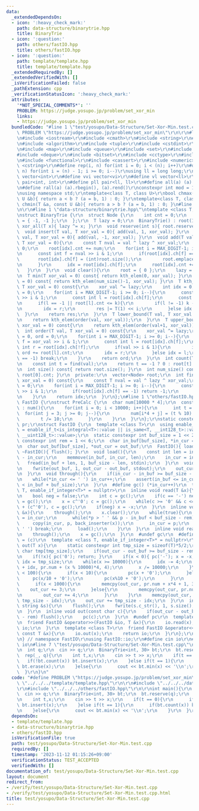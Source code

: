 ```yaml
---
data:
  _extendedDependsOn:
  - icon: ':heavy_check_mark:'
    path: data-structure/binarytrie.hpp
    title: BinaryTrie
  - icon: ':question:'
    path: others/fastIO.hpp
    title: others/fastIO.hpp
  - icon: ':question:'
    path: template/template.hpp
    title: template/template.hpp
  _extendedRequiredBy: []
  _extendedVerifiedWith: []
  _isVerificationFailed: false
  _pathExtension: cpp
  _verificationStatusIcon: ':heavy_check_mark:'
  attributes:
    '*NOT_SPECIAL_COMMENTS*': ''
    PROBLEM: https://judge.yosupo.jp/problem/set_xor_min
    links:
    - https://judge.yosupo.jp/problem/set_xor_min
  bundledCode: "#line 1 \"test/yosupo/Data-Structure/Set-Xor-Min.test.cpp\"\n#define\
    \ PROBLEM \"https://judge.yosupo.jp/problem/set_xor_min\"\r\n\r\n#line 1 \"template/template.hpp\"\
    \n#include <iostream>\r\n#include <cmath>\r\n#include <string>\r\n#include <vector>\r\
    \n#include <algorithm>\r\n#include <tuple>\r\n#include <cstdint>\r\n#include <cstdio>\r\
    \n#include <map>\r\n#include <queue>\r\n#include <set>\r\n#include <stack>\r\n\
    #include <deque>\r\n#include <bitset>\r\n#include <cctype>\r\n#include <climits>\r\
    \n#include <functional>\r\n#include <cassert>\r\n#include <numeric>\r\n#include\
    \ <cstring>\r\n#define rep(i, n) for(int i = 0; i < (n); i++)\r\n#define per(i,\
    \ n) for(int i = (n) - 1; i >= 0; i--)\r\nusing ll = long long;\r\n#define vi\
    \ vector<int>\r\n#define vvi vector<vi>\r\n#define vl vector<ll>\r\n#define pii\
    \ pair<int, int>\r\n#define pll pair<ll, ll>\r\n#define all(a) (a).begin(), (a).end()\r\
    \n#define rall(a) (a).rbegin(), (a).rend()\r\nconstexpr int mod = 1000000007;\r\
    \nusing namespace std;\r\ntemplate<class T, class U>\r\nbool chmax(T &a, const\
    \ U &b){ return a < b ? (a = b, 1) : 0; }\r\ntemplate<class T, class U>\r\nbool\
    \ chmin(T &a, const U &b){ return a > b ? (a = b, 1) : 0; }\n#line 4 \"test/yosupo/Data-Structure/Set-Xor-Min.test.cpp\"\
    \n\r\n#line 1 \"data-structure/binarytrie.hpp\"\ntemplate <class T, size_t MAX_DIGIT>\r\
    \nstruct BinaryTrie {\r\n  struct Node {\r\n    int cnt = 0;\r\n    int ch[2]\
    \ = { -1, -1 };\r\n  };\r\n  T lazy = 0;\r\n  BinaryTrie() : root(1){}\r\n  void\
    \ xor_all(T x){ lazy ^= x; }\r\n  void reserve(int s){ root.reserve(s); }\r\n\
    \  void insert(T val, T xor_val = 0){ add(val, 1, xor_val); }\r\n  void erase(T\
    \ val, T xor_val = 0){ add(val, -1, xor_val); }\r\n  void add(T val, int num,\
    \ T xor_val = 0){\r\n    const T nval = val ^ lazy ^ xor_val;\r\n    int idx =\
    \ 0;\r\n    root[idx].cnt += num;\r\n    for(int i = MAX_DIGIT-1; i >= 0; i--){\r\
    \n      const int f = nval >> i & 1;\r\n      if(root[idx].ch[f] == -1){\r\n \
    \       root[idx].ch[f] = (int)root.size();\r\n        root.emplace_back(Node());\r\
    \n      }\r\n      idx = root[idx].ch[f];\r\n      root[idx].cnt += num;\r\n \
    \   }\r\n  }\r\n  void clear(){\r\n    root = { 0 };\r\n    lazy = 0;\r\n  }\r\
    \n  T min(T xor_val = 0) const{ return kth_elem(0, xor_val); }\r\n  T max(T xor_val\
    \ = 0) const{ return kth_elem(num_size()-1, xor_val); }\r\n  T kth_elem(int k,\
    \ T xor_val = 0) const{\r\n    xor_val ^= lazy;\r\n    int idx = 0;\r\n    T res\
    \ = 0;\r\n    for(int i = MAX_DIGIT-1; i >= 0; i--){\r\n      const int f = xor_val\
    \ >> i & 1;\r\n      const int l = root[idx].ch[f];\r\n      const int r = root[idx].ch[!f];\r\
    \n      if(l == -1 || root[l].cnt <= k){\r\n        if(l != -1) k -= root[l].cnt;\r\
    \n        idx = r;\r\n        res |= T(1) << i;\r\n      }else idx = l;\r\n  \
    \  }\r\n    return res;\r\n  }\r\n  T lower_bound(T val, T xor_val = 0) const{\r\
    \n    return kth_elem(order(val, xor_val));\r\n  }\r\n  T upper_bound(T val, T\
    \ xor_val = 0) const{\r\n    return kth_elem(order(val+1, xor_val));\r\n  }\r\n\
    \  int order(T val, T xor_val = 0) const{\r\n    xor_val ^= lazy;\r\n    int idx\
    \ = 0, ord = 0;\r\n    for(int i = MAX_DIGIT-1; i >= 0; i--){\r\n      const int\
    \ f = xor_val >> i & 1;\r\n      const int l = root[idx].ch[f];\r\n      const\
    \ int r = root[idx].ch[!f];\r\n      if(val >> i & 1){\r\n        if(l != -1)\
    \ ord += root[l].cnt;\r\n        idx = r;\r\n      }else idx = l;\r\n      if(idx\
    \ == -1) break;\r\n    }\r\n    return ord;\r\n  }\r\n  int count(T val) const{\r\
    \n    const int t = find(val);\r\n    return t == -1 ? 0 : root[t].cnt;\r\n  }\r\
    \n  int size() const{ return root.size(); }\r\n  int num_size() const{ return\
    \ root[0].cnt; }\r\n  private:\r\n  vector<Node> root;\r\n  int find(T val, T\
    \ xor_val = 0) const{\r\n    const T nval = val ^ lazy ^ xor_val;\r\n    int idx\
    \ = 0;\r\n    for(int i = MAX_DIGIT-1; i >= 0; i--){\r\n      const int f = nval\
    \ >> i & 1;\r\n      if(root[idx].ch[f] == -1) return -1;\r\n      idx = root[idx].ch[f];\r\
    \n    }\r\n    return idx;\r\n  }\r\n};\n#line 1 \"others/fastIO.hpp\"\nnamespace\
    \ FastIO {\r\nstruct PreCalc {\r\n  char num[10000 * 4];\r\n  constexpr PreCalc()\
    \ : num(){\r\n    for(int i = 0; i < 10000; i++){\r\n      int t = i;\r\n    \
    \  for(int j = 3; j >= 0; j--){\r\n        num[i*4 + j] = (t % 10) + '0';\r\n\
    \        t /= 10;\r\n      }\r\n    }\r\n  }\r\n};\r\nstatic constexpr PreCalc\
    \ pr;\r\nstruct FastIO {\r\n  template <class T>\r\n  using enable_if_integer\
    \ = enable_if_t<is_integral<T>::value || is_same<T, __int128_t>::value || is_same<T,\
    \ __uint128_t>::value>;\r\n  static constexpr int buf_size = 1 << 20;\r\n  static\
    \ constexpr int rem = 1 << 6;\r\n  char in_buf[buf_size], *in_cur = in_buf + buf_size;\r\
    \n  char out_buf[buf_size], *out_cur = out_buf;\r\n  FastIO(){ load(); }\r\n \
    \ ~FastIO(){ flush(); }\r\n  void load(){\r\n    const int len = in_buf + buf_size\
    \ - in_cur;\r\n    memmove(in_buf, in_cur, len);\r\n    in_cur = in_buf;\r\n \
    \   fread(in_buf + len, 1, buf_size - len, stdin);\r\n  }\r\n  void flush(){\r\
    \n    fwrite(out_buf, 1, out_cur - out_buf, stdout);\r\n    out_cur = out_buf;\r\
    \n  }\r\n  void through(){\r\n    if(in_cur - in_buf >= buf_size - rem) load();\r\
    \n    while(*in_cur <= ' ') in_cur++;\r\n    assert(in_buf <= in_cur && in_cur\
    \ < in_buf + buf_size);\r\n  }\r\n  #define gc() (*in_cur++)\r\n  template <class\
    \ T, enable_if_integer<T>* = nullptr>\r\n  inline void read(T &x){\r\n    through();\r\
    \n    bool neg = false;\r\n    int c = gc();\r\n    if(c == '-') neg = true, c\
    \ = gc();\r\n    x = c^'0'; c = gc();\r\n    while(c >= '0' && c <= '9') x = x*10\
    \ + (c^'0'), c = gc();\r\n    if(neg) x = -x;\r\n  }\r\n  inline void read(string\
    \ &x){\r\n    through();\r\n    x.clear();\r\n    while(true){\r\n      char *p\
    \ = in_cur;\r\n      while(*p > ' ' && p - in_buf < buf_size - rem) p++;\r\n \
    \     copy(in_cur, p, back_inserter(x));\r\n      in_cur = p;\r\n      if(*p <=\
    \ ' ') break;\r\n      load();\r\n    }\r\n  }\r\n  inline void read(char &x){\r\
    \n    through();\r\n    x = gc();\r\n  }\r\n  #undef gc\r\n  #define pc(c) *out_cur++\
    \ = (c)\r\n  template <class T, enable_if_integer<T>* = nullptr>\r\n  inline void\
    \ out(T x){\r\n    static constexpr int tmp_size = sizeof(T)*5/2;\r\n    static\
    \ char tmp[tmp_size];\r\n    if(out_cur - out_buf >= buf_size - rem) flush();\r\
    \n    if(!x){ pc('0'); return; }\r\n    if(x < 0){ pc('-'); x = -x; }\r\n    int\
    \ idx = tmp_size;\r\n    while(x >= 10000){\r\n      idx -= 4;\r\n      memcpy(tmp\
    \ + idx, pr.num + (x % 10000)*4, 4);\r\n      x /= 10000;\r\n    }\r\n    if(x\
    \ < 100){\r\n      if(x < 10){\r\n        pc(x + '0');\r\n      }else{\r\n   \
    \     pc(x/10 + '0');\r\n        pc(x%10 + '0');\r\n      }\r\n    }else{\r\n\
    \      if(x < 1000){\r\n        memcpy(out_cur, pr.num + x*4 + 1, 3);\r\n    \
    \    out_cur += 3;\r\n      }else{\r\n        memcpy(out_cur, pr.num + x*4, 4);\r\
    \n        out_cur += 4;\r\n      }\r\n    }\r\n    memcpy(out_cur, tmp + idx,\
    \ tmp_size - idx);\r\n    out_cur += tmp_size - idx;\r\n  }\r\n  inline void out(const\
    \ string &s){\r\n    flush();\r\n    fwrite(s.c_str(), 1, s.size(), stdout);\r\
    \n  }\r\n  inline void out(const char c){\r\n    if(out_cur - out_buf >= buf_size\
    \ - rem) flush();\r\n    pc(c);\r\n  }\r\n  #undef pc\r\n  template <class T>\r\
    \n  friend FastIO &operator>>(FastIO &io, T &x){\r\n    io.read(x);\r\n    return\
    \ io;\r\n  }\r\n  template <class T>\r\n  friend FastIO &operator<<(FastIO &io,\
    \ const T &x){\r\n    io.out(x);\r\n    return io;\r\n  }\r\n};\r\nFastIO io;\r\
    \n} // namespace FastIO\r\nusing FastIO::io;\r\n#define cin io\r\n#define cout\
    \ io\n#line 7 \"test/yosupo/Data-Structure/Set-Xor-Min.test.cpp\"\n\r\nint main(){\r\
    \n  int q;\r\n  cin >> q;\r\n  BinaryTrie<int, 30> bt;\r\n  bt.reserve(q);\r\n\
    \  rep(_, q){\r\n    int t,x;\r\n    cin >> t >> x;\r\n    if(t == 0){\r\n   \
    \   if(!bt.count(x)) bt.insert(x);\r\n    }else if(t == 1){\r\n      if(bt.count(x))\
    \ bt.erase(x);\r\n    }else{\r\n      cout << bt.min(x) << '\\n';\r\n    }\r\n\
    \  }\r\n}\n"
  code: "#define PROBLEM \"https://judge.yosupo.jp/problem/set_xor_min\"\r\n\r\n#include\
    \ \"../../../template/template.hpp\"\r\n\r\n#include \"../../../data-structure/binarytrie.hpp\"\
    \r\n#include \"../../../others/fastIO.hpp\"\r\n\r\nint main(){\r\n  int q;\r\n\
    \  cin >> q;\r\n  BinaryTrie<int, 30> bt;\r\n  bt.reserve(q);\r\n  rep(_, q){\r\
    \n    int t,x;\r\n    cin >> t >> x;\r\n    if(t == 0){\r\n      if(!bt.count(x))\
    \ bt.insert(x);\r\n    }else if(t == 1){\r\n      if(bt.count(x)) bt.erase(x);\r\
    \n    }else{\r\n      cout << bt.min(x) << '\\n';\r\n    }\r\n  }\r\n}"
  dependsOn:
  - template/template.hpp
  - data-structure/binarytrie.hpp
  - others/fastIO.hpp
  isVerificationFile: true
  path: test/yosupo/Data-Structure/Set-Xor-Min.test.cpp
  requiredBy: []
  timestamp: '2023-11-12 01:15:26+09:00'
  verificationStatus: TEST_ACCEPTED
  verifiedWith: []
documentation_of: test/yosupo/Data-Structure/Set-Xor-Min.test.cpp
layout: document
redirect_from:
- /verify/test/yosupo/Data-Structure/Set-Xor-Min.test.cpp
- /verify/test/yosupo/Data-Structure/Set-Xor-Min.test.cpp.html
title: test/yosupo/Data-Structure/Set-Xor-Min.test.cpp
---
```

